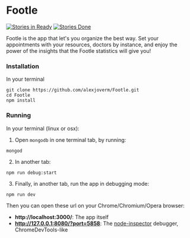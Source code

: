 # Footle

[![Stories in Ready](https://badge.waffle.io/alexjoverm/Footle.svg?label=ready&title=Ready)](http://waffle.io/alexjoverm/Footle)
[![Stories Done](https://badge.waffle.io/alexjoverm/Footle.svg?label=closed&title=Done)](http://waffle.io/alexjoverm/Footle)

Footle is the app that let's you organize the best way. Set your appointments with your resources, doctors by instance, and enjoy the power of the insights that the Footle statistics will give you!

### Installation

In your terminal
```
git clone https://github.com/alexjoverm/Footle.git
cd Footle
npm install
```

### Running

In your terminal (linux or osx):

 1. Open `mongodb` in one terminal tab, by running:
```
mongod
```
 2. In another tab:
```
npm run debug:start
```
 3. Finally, in another tab, run the app in debugging mode:
```
npm run dev
```

Then you can open these url on your Chrome/Chromium/Opera browser:
* **http://localhost:3000/**: The app itself
* **http://127.0.0.1:8080/?port=5858**: The [node-inspector](https://github.com/node-inspector/node-inspector) debugger, ChromeDevTools-like
